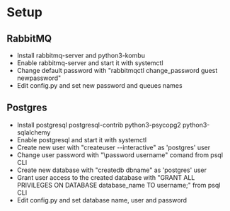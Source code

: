 # Setup

## RabbitMQ

- Install rabbitmq-server and python3-kombu
- Enable rabbitmq-server and start it with systemctl
- Change default password with "rabbitmqctl change_password guest newpassword"
- Edit config.py and set new password and queues names

## Postgres

- Install postgresql postgresql-contrib python3-psycopg2 python3-sqlalchemy
- Enable postgresql and start it with systemctl
- Create new user with "createuser --interactive" as 'postgres' user
- Change user password with "\password username" comand from psql CLI
- Create new database with "createdb dbname" as 'postgres' user
- Grant user access to the created database with "GRANT ALL PRIVILEGES ON DATABASE database_name TO username;" from psql CLI
- Edit config.py and set database name, user and password
